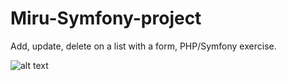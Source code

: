 # Miru-Symfony-project

Add, update, delete on a list with a form, PHP/Symfony exercise.

![alt text](https://nsa40.casimages.com/img/2020/12/06/201206125816407978.png)
